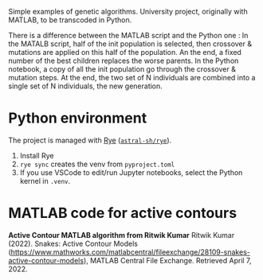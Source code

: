 Simple examples of genetic algorithms.
University project, originally with MATLAB, to be transcoded in Python.

There is a difference between the MATLAB script and the Python one :
In the MATALB script, half of the init population is selected, then crossover & mutations are applied on this half of the population.
An the end, a fixed number of the best children replaces the worse parents.
In the Python notebook, a copy of all the init population go through the crossover & mutation steps. At the end, the two set of N individuals are combined into a single set of N individuals, the new generation.

# Python environment

The project is managed with [Rye](https://rye-up.com/) ([`astral-sh/rye`](https://github.com/astral-sh/rye)).

1. Install Rye
1. `rye sync` creates the venv from `pyproject.toml`
1. If you use VSCode to edit/run Jupyter notebooks, select the Python kernel in `.venv`.

# MATLAB code for active contours

**Active Contour MATLAB algorithm from Ritwik Kumar**
Ritwik Kumar (2022). Snakes: Active Contour Models (https://www.mathworks.com/matlabcentral/fileexchange/28109-snakes-active-contour-models), MATLAB Central File Exchange. Retrieved April 7, 2022. 